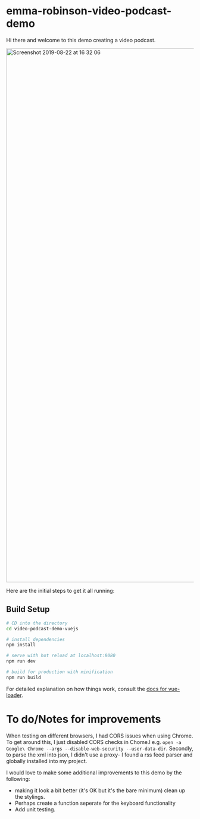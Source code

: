 # emma-robinson-video-podcast-demo

Hi there and welcome to this demo creating a video podcast.

<img width="1435" alt="Screenshot 2019-08-22 at 16 32 06" src="https://user-images.githubusercontent.com/24893988/63528353-afb12100-c4fa-11e9-9b17-c7a13957e5d3.png">

Here are the initial steps to get it all running:

## Build Setup
``` bash
# CD into the directory 
cd video-podcast-demo-vuejs

# install dependencies
npm install

# serve with hot reload at localhost:8080
npm run dev

# build for production with minification
npm run build
```

For detailed explanation on how things work, consult the [docs for vue-loader](http://vuejs.github.io/vue-loader).

# To do/Notes for improvements 

When testing on different browsers, I had CORS issues when using Chrome. To get around this, I just disabled CORS checks in Chome.l e.g. `open -a Google\ Chrome --args --disable-web-security --user-data-dir`.
Secondly, to parse the xml into json, I didn't use a proxy- I found a rss feed parser and globally installed into my project. 

I would love to make some additional improvements to this demo by the following: 
* making it look a bit better (it's OK but it's the bare minimum) clean up the stylings.
* Perhaps create a function seperate for the keyboard functionality 
* Add unit testing.

